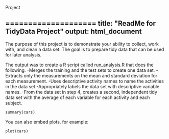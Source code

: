 Project 

====================
title: "ReadMe for TidyData Project"
output: html_document
------------------

The purpose of this project is to demonstrate your ability to collect, work with, and clean a data set. The goal is to prepare tidy data that can be used for later analysis. 

The output was to create a R script called run_analysis.R that does the following. 
-Merges the training and the test sets to create one data set.
-Extracts only the measurements on the mean and standard deviation for each measurement. 
-Uses descriptive activity names to name the activities in the data set
-Appropriately labels the data set with descriptive variable names. 
-From the data set in step 4, creates a second, independent tidy data set with the average of each variable for each activity and each subject.

```{r}
summary(cars)
```

You can also embed plots, for example:

```{r, echo=FALSE}
plot(cars)
```


